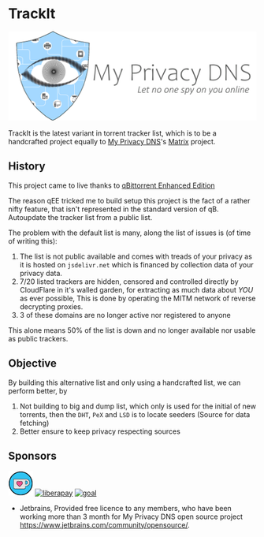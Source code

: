 # TrackIt

[![My Privacy DNS](.assets/icons/logo.png)](https://www.mypdns.org/)

TrackIt is the latest variant in torrent tracker list, which is to be a handcrafted project equally to
[My Privacy DNS][MpDNS]'s [Matrix][Matrix] project.

## History

This project came to live thanks to [qBittorrent Enhanced Edition][qEE]

The reason qEE tricked me to build setup this project is the fact of a rather nifty feature, that isn't represented in
the standard version of qB. Autoupdate the tracker list from a public list.

The problem with the default list is many, along the list of issues is (of time of writing this):

1. The list is not public available and comes with treads of your privacy as it is hosted on `jsdelivr.net` which is financed by collection data of your privacy data.
2. 7/20 listed trackers are hidden, censored and controlled directly by CloudFlare in it's walled garden, for extracting as much data about _YOU_ as ever possible, This is done by operating the MITM network of reverse decrypting proxies.
3. 3 of these domains are no longer active nor registered to anyone

This alone means 50% of the list is down and no longer available nor usable as public trackers.

## Objective

By building this alternative list and only using a handcrafted list, we can perform better, by

1. Not building to big and dump list, which only is used for the initial of new torrents, then the `DHT`, `PeX` and `LSD` is to locate seeders (Source for data fetching)
2. Better ensure to keep privacy respecting sources


## Sponsors

[![ko-fi](.assets/icons/ko-fi.png)](https://ko-fi.com/X8X37FUGU)
[![liberapay](https://mypdns.org/fileproxy/?name=sp_receives_spirillen)](https://liberapay.com/spirillen/donate)
[![goal](https://mypdns.org/fileproxy/?name=sp_goal_spirillen)](https://liberapay.com/spirillen/donate)


- Jetbrains, Provided free licence to any members, who have been working more than 3 month for My Privacy DNS open
  source project https://www.jetbrains.com/community/opensource/.



[//]: # (Link index, sort by appearance)

[MpDNS]: https://www.mypdns.org/ "My Privacy DNS, Let no one track you online"

[Matrix]: https://github.com/mypdns/matrix "My Privacy DNS handcrafted blacklists"

[qEE]: https://github.com/c0re100/qBittorrent-Enhanced-Edition "qBittorrent Enhanced Edition"
